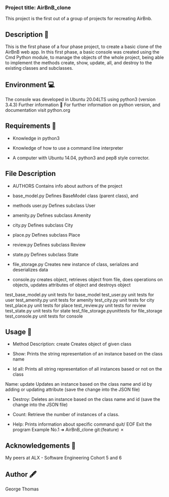 ### Project title: AirBnB_clone

This project is the first out of a group of projects for recreating AirBnb.

## Description 📄

This is the first phase of a four phase project, to create a basic clone of the AirBnB web app. In this first phase, a basic console was created using the Cmd Python module, to manage the objects of the whole project, being able to implement the methods create, show, update, all, and destroy to the existing classes and subclasses.

## Environment 💻

The console was developed in Ubuntu 20.04LTS using python3 (version 3.4.3) Further information 📑 For further information on python version, and documentation visit python.org

## Requirements 📝
* Knowledge in python3

* Knowledge of how to use a command line interpreter 

* A computer with Ubuntu 14.04, python3 and pep8 style corrector.


## File Description

* AUTHORS Contains info about authors of the project

* base_model.py Defines BaseModel class (parent class), and

* methods user.py Defines subclass User

* amenity.py Defines subclass Amenity 

* city.py Defines subclass City

* place.py Defines subclass Place

* review.py Defines subclass Review 

* state.py Defines subclass State

* file_storage.py Creates new instance of class, serializes and deserializes data

* console.py creates object, retrieves object from file, does operations on objects, updates attributes of object and destroys object

test_base_model.py unit tests for base_model test_user.py unit tests for user test_amenity.py unit tests for amenity test_city.py unit tests for city test_place.py unit tests for place test_review.py unit tests for review test_state.py unit tests for state test_file_storage.pyunittests for file_storage test_console.py unit tests for console

## Usage 🔧

* Method Description: create Creates object of given class

* Show: Prints the string representation of an instance based on the class name 

* Id all: Prints all string representation of all instances based or not on the class

Name: update Updates an instance based on the class name and id by adding or updating attribute (save the change into the JSON file) 

* Destroy: Deletes an instance based on the class name and id (save the change into the JSON file) 

* Count: Retrieve the number of instances of a class.

* Help: Prints information about specific command quit/ EOF Exit the program Example No.1 ➜ AirBnB_clone git:(feature) ✗

## Acknowledgements 🙌

My peers at ALX - Software Engineering Cohort 5 and 6

## Author 🖋️
George Thomas

